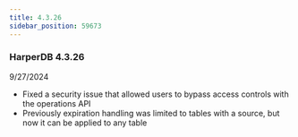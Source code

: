 ```yaml
---
title: 4.3.26
sidebar_position: 59673
---
```


### HarperDB 4.3.26
9/27/2024

* Fixed a security issue that allowed users to bypass access controls with the operations API
* Previously expiration handling was limited to tables with a source, but now it can be applied to any table